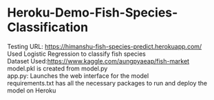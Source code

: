 # Heroku-Demo-Fish-Species-Classification
Testing URL: https://himanshu-fish-species-predict.herokuapp.com/
</br>
Used Logistic Regression to classify fish species
</br>
Dataset Used:https://www.kaggle.com/aungpyaeap/fish-market
</br>
model.pkl is created from model.py
</br>
app.py: Launches the web interface for the model
</br>
requirements.txt has all the necessary packages to run and deploy the model on Heroku
